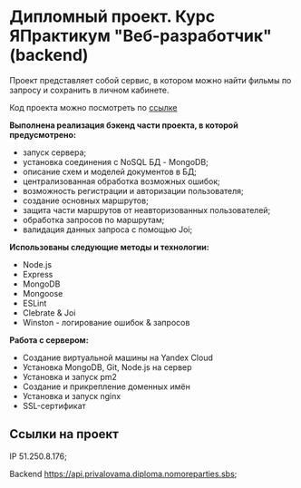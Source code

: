 #  Дипломный проект. Курс ЯПрактикум "Веб-разработчик" (backend)

Проект представляет собой сервис, в котором можно найти фильмы по запросу и сохранить в личном кабинете.

Код проекта можно посмотреть по [ссылке](https://github.com/MarinaPrivalova/movies-explorer-api)

**Выполнена реализация бэкенд части проекта, в которой предусмотрено:** 
* запуск сервера;
* установка соединения с NoSQL БД - MongoDB;
* описание схем и моделей документов в БД;
* централизованная обработка возможных ошибок;
* возможность регистрации и авторизации пользователя;
* создание основных маршрутов;
* защита части маршрутов от неавторизованных пользователей;
* обработка запросов по маршрутам;
* валидация данных запроса с помощью Joi;

**Использованы следующие методы и технологии:**
- Node.js
- Express
- MongoDB
- Mongoose
- ESLint
- Clebrate & Joi
- Winston - логирование ошибок & запросов

**Работа с сервером:**
- Создание виртуальной машины на Yandex Cloud
- Установка MongoDB, Git, Node.js на сервер
- Установка и запуск pm2
- Создание и прикрепление доменных имён
- Установка и запуск nginx
- SSL-сертификат

## Ссылки на проект

IP 51.250.8.176;

Backend https://api.privalovama.diploma.nomoreparties.sbs;
